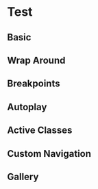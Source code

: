 # Test

## Basic

<ExampleBasic />

## Wrap Around

<ExampleWrapAround />

## Breakpoints

<ExampleBreakpoints />

## Autoplay

<ExampleAutoplay />

## Active Classes

<ExampleActiveClasses />

## Custom Navigation

<ExampleCustomNavigation />

## Gallery

<ExampleGallery />

<script>
import ExampleBasic from './examples/ExampleBasic.vue';
import ExampleWrapAround from './examples/ExampleWrapAround.vue';
import ExampleBreakpoints from './examples/ExampleBreakpoints.vue';
import ExampleAutoplay from './examples/ExampleAutoplay.vue';
import ExampleActiveClasses from './examples/ExampleActiveClasses.vue';
import ExampleCustomNavigation from './examples/ExampleCustomNavigation.vue';
import ExampleGallery from './examples/ExampleGallery.vue';

export default {
  components: {
    ExampleBasic,
    ExampleWrapAround,
    ExampleBreakpoints,
    ExampleAutoplay,
    ExampleActiveClasses,
    ExampleCustomNavigation,
    ExampleGallery,
  }
}
</script>

<style>
:root {
  --brand-color: #535bf2;
}

.carousel__item {
  min-height: 200px;
  width: 100%;
  background-color: var(--brand-color);
  color: #fff;
  font-size: 20px;
  border-radius: 8px;
  display: flex;
  justify-content: center;
  align-items: center;
}

.carousel__slide {
  padding: 1px;
}

.carousel__pagination {
  list-style: none !important;
}

.carousel__pagination-item {
  margin-top: 0 !important;
}

.carousel__slide {
  margin-top: 0 !important;
}
</style>